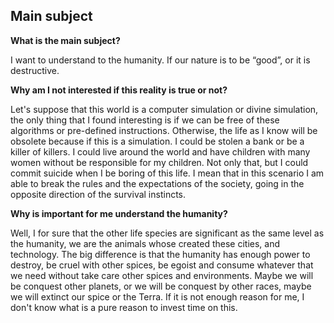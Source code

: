## Main subject

**What is the main subject?**

I want to understand to the humanity. If our nature is to be “good”, or it is destructive.


**Why am I not interested if this reality is true or not?**

Let's suppose that this world is a computer simulation or divine simulation, the only thing that I found interesting is if we can be free of these algorithms or pre-defined instructions. Otherwise, the life as I know will be obsolete because if this is a simulation. I could be stolen a bank or be a killer of killers. I could live around the world and have children with many women without be responsible for my children. Not only that, but I could commit suicide when I be boring of this life. I mean that in this scenario I am able to break the rules and the expectations of the society, going in the opposite direction of the survival instincts.


**Why is important for me understand the humanity?**

Well, I for sure that the other life species are significant as the same level as the humanity, we are the animals whose created these cities, and technology. The big difference is that the humanity has enough power to destroy, be cruel with other spices, be egoist and consume whatever that we need without take care other spices and environments. Maybe we will be conquest other planets, or we will be conquest by other races, maybe we will extinct our spice or the Terra. If it is not enough reason for me, I don't know what is a pure reason to invest time on this.

